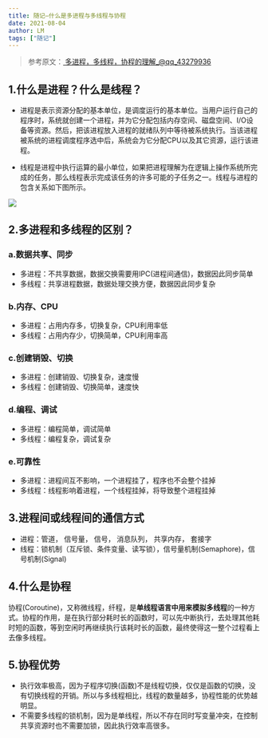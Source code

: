 ```yaml
---
title: 随记—什么是多进程与多线程与协程
date: 2021-08-04
author: LM
tags: ["随记"]
---
```


> 参考原文：[ 多进程，多线程，协程的理解_@qq_43279936 ](https://blog.csdn.net/qq_43279936/article/details/88047004)

## 1.什么是进程？什么是线程？

- 进程是表示资源分配的基本单位，是调度运行的基本单位。当用户运行自己的程序时，系统就创建一个进程，并为它分配包括内存空间、磁盘空间、I/O设备等资源。然后，把该进程放入进程的就绪队列中等待被系统执行。当该进程被系统的进程调度程序选中后，系统会为它分配CPU以及其它资源，运行该进程。

- 线程是进程中执行运算的最小单位，如果把进程理解为在逻辑上操作系统所完成的任务，那么线程表示完成该任务的许多可能的子任务之一。线程与进程的包含关系如下图所示。


![](https://gitee.com/LM-J/drawingbed/raw/master/img/202204291739605.png)

## 2.多进程和多线程的区别？

### a.数据共享、同步

- 多进程：不共享数据，数据交换需要用IPC(进程间通信)，数据因此同步简单
- 多线程：共享进程数据，数据处理交换方便，数据因此同步复杂

### b.内存、CPU

- 多进程：占用内存多，切换复杂，CPU利用率低
- 多线程：占用内存少，切换简单，CPU利用率高

### c.创建销毁、切换

- 多进程：创建销毁、切换复杂，速度慢
- 多线程：创建销毁、切换简单，速度快

### d.编程、调试

- 多进程：编程简单，调试简单
- 多线程：编程复杂，调试复杂

### e.可靠性

- 多进程：进程间互不影响，一个进程挂了，程序也不会整个挂掉
- 多线程：线程影响着进程，一个线程挂掉，将导致整个进程挂掉

## 3.进程间或线程间的通信方式

- 进程：管道， 信号量， 信号， 消息队列， 共享内存， 套接字
- 线程：锁机制（互斥锁、条件变量、读写锁），信号量机制(Semaphore)，信号机制(Signal)

## 4.什么是协程

协程(Coroutine)，又称微线程，纤程，是**单线程语言中用来模拟多线程**的一种方式。协程的作用，是在执行部分耗时长的函数时，可以先中断执行，去处理其他耗时短的函数，等到空闲时再继续执行该耗时长的函数，最终使得这一整个过程看上去像多线程。

## 5.协程优势

- 执行效率极高，因为子程序切换(函数)不是线程切换，仅仅是函数的切换，没有切换线程的开销。所以与多线程相比，线程的数量越多，协程性能的优势越明显。
- 不需要多线程的锁机制，因为是单线程，所以不存在同时写变量冲突，在控制共享资源时也不需要加锁，因此执行效率高很多。